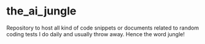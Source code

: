 # the_ai_jungle
Repository to host all kind of code snippets or documents related to random coding tests I do daily and usually throw away. Hence the word jungle!
